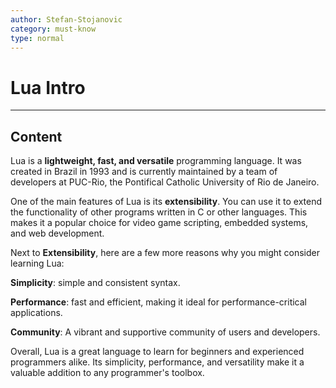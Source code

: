 ```yaml
---
author: Stefan-Stojanovic
category: must-know
type: normal
---
```


# Lua Intro

---
## Content

Lua is a **lightweight, fast, and versatile** programming language. It was created in Brazil in 1993 and is currently maintained by a team of developers at PUC-Rio, the Pontifical Catholic University of Rio de Janeiro.

One of the main features of Lua is its **extensibility**. You can use it to extend the functionality of other programs written in C or other languages. This makes it a popular choice for video game scripting, embedded systems, and web development.

Next to **Extensibility**, here are a few more reasons why you might consider learning Lua:

**Simplicity**: simple and consistent syntax.

**Performance**: fast and efficient, making it ideal for performance-critical applications.

**Community**: A vibrant and supportive community of users and developers.

Overall, Lua is a great language to learn for beginners and experienced programmers alike. Its simplicity, performance, and versatility make it a valuable addition to any programmer's toolbox.